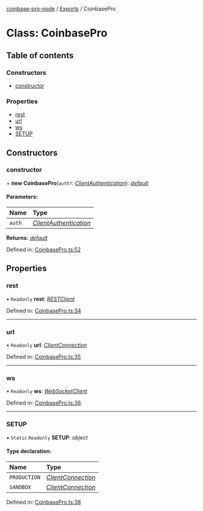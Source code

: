 [coinbase-pro-node](../README.md) / [Exports](../modules.md) / CoinbasePro

# Class: CoinbasePro

## Table of contents

### Constructors

- [constructor](coinbasepro.md#constructor)

### Properties

- [rest](coinbasepro.md#rest)
- [url](coinbasepro.md#url)
- [ws](coinbasepro.md#ws)
- [SETUP](coinbasepro.md#setup)

## Constructors

### constructor

\+ **new CoinbasePro**(`auth?`: [*ClientAuthentication*](../modules.md#clientauthentication)): [*default*](default.md)

#### Parameters:

Name | Type |
:------ | :------ |
`auth` | [*ClientAuthentication*](../modules.md#clientauthentication) |

**Returns:** [*default*](default.md)

Defined in: [CoinbasePro.ts:52](https://github.com/bennycode/coinbase-pro-node/blob/a54e177/src/CoinbasePro.ts#L52)

## Properties

### rest

• `Readonly` **rest**: [*RESTClient*](restclient.md)

Defined in: [CoinbasePro.ts:34](https://github.com/bennycode/coinbase-pro-node/blob/a54e177/src/CoinbasePro.ts#L34)

___

### url

• `Readonly` **url**: [*ClientConnection*](../interfaces/clientconnection.md)

Defined in: [CoinbasePro.ts:35](https://github.com/bennycode/coinbase-pro-node/blob/a54e177/src/CoinbasePro.ts#L35)

___

### ws

• `Readonly` **ws**: [*WebSocketClient*](websocketclient.md)

Defined in: [CoinbasePro.ts:36](https://github.com/bennycode/coinbase-pro-node/blob/a54e177/src/CoinbasePro.ts#L36)

___

### SETUP

▪ `Static` `Readonly` **SETUP**: *object*

#### Type declaration:

Name | Type |
:------ | :------ |
`PRODUCTION` | [*ClientConnection*](../interfaces/clientconnection.md) |
`SANDBOX` | [*ClientConnection*](../interfaces/clientconnection.md) |

Defined in: [CoinbasePro.ts:38](https://github.com/bennycode/coinbase-pro-node/blob/a54e177/src/CoinbasePro.ts#L38)
